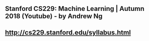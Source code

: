 ## Stanford CS229: Machine Learning | Autumn 2018 (Youtube) - by Andrew Ng

## http://cs229.stanford.edu/syllabus.html
